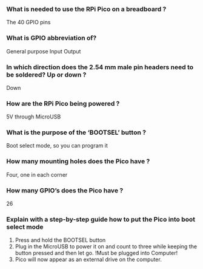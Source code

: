 ### What is needed to use the RPi Pico on a breadboard ?

The 40 GPIO pins

### What is GPIO abbreviation of?

General purpose Input Output

### In which direction does the 2.54 mm male pin headers need to be soldered? Up or down ?

Down

### How are the RPi Pico being powered ?

5V through MicroUSB

### What is the purpose of the ‘BOOTSEL’ button ?

Boot select mode, so you can program it

### How many mounting holes does the Pico have ?

Four, one in each corner

### How many GPIO’s does the Pico have ?

26

### Explain with a step-by-step guide how to put the Pico into boot select mode

1. Press and hold the BOOTSEL button
2. Plug in the MicroUSB to power it on and count to three while keeping the button pressed and then let go. !Must be plugged into Computer!
3. Pico will now appear as an external drive on the computer.
